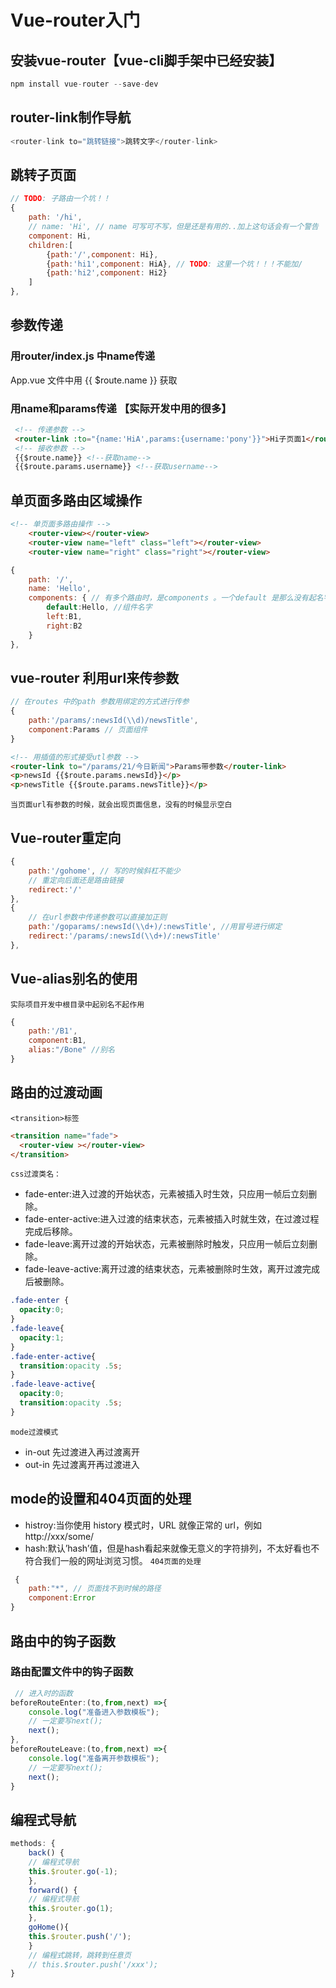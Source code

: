 
# Vue-router入门
## 安装vue-router【vue-cli脚手架中已经安装】
```js
npm install vue-router --save-dev
```
## router-link制作导航
```js
<router-link to="跳转链接">跳转文字</router-link>
```
## 跳转子页面
```js
// TODO: 子路由一个坑！！
{
    path: '/hi',
    // name: 'Hi', // name 可写可不写，但是还是有用的..加上这句话会有一个警告
    component: Hi,
    children:[
        {path:'/',component: Hi},
        {path:'hi1',component: HiA}, // TODO: 这里一个坑！！！不能加/
        {path:'hi2',component: Hi2}
    ]
},
```
## 参数传递
### 用router/index.js 中name传递
App.vue 文件中用 {{ $route.name }} 获取
### 用name和params传递 【实际开发中用的很多】
```html
 <!-- 传递参数 -->
 <router-link :to="{name:'HiA',params:{username:'pony'}}">Hi子页面1</router-link>
 <!-- 接收参数 -->
 {{$route.name}} <!--获取name-->
 {{$route.params.username}} <!--获取username-->
 ```

## 单页面多路由区域操作
```html
<!-- 单页面多路由操作 -->
    <router-view></router-view>
    <router-view name="left" class="left"></router-view>
    <router-view name="right" class="right"></router-view>
```
```js
{
    path: '/',
    name: 'Hello',
    components: { // 有多个路由时，是components 。一个default 是那么没有起名字的那个
        default:Hello, //组件名字
        left:B1,
        right:B2
    }
},
```
## vue-router 利用url来传参数 
```js
// 在routes 中的path 参数用绑定的方式进行传参
{
    path:'/params/:newsId(\\d)/newsTitle',
    component:Params // 页面组件
}
```
```html
<!-- 用插值的形式接受utl参数 -->
<router-link to="/params/21/今日新闻">Params带参数</router-link>
<p>newsId {{$route.params.newsId}}</p>
<p>newsTitle {{$route.params.newsTitle}}</p>
```
`当页面url有参数的时候，就会出现页面信息，没有的时候显示空白`
## Vue-router重定向
```js
{
    path:'/gohome', // 写的时候斜杠不能少
    // 重定向后面还是路由链接
    redirect:'/'
},
{
    // 在url参数中传递参数可以直接加正则
    path:'/goparams/:newsId(\\d+)/:newsTitle', //用冒号进行绑定
    redirect:'/params/:newsId(\\d+)/:newsTitle'
},
```
## Vue-alias别名的使用
`实际项目开发中根目录中起别名不起作用`
```js
{
    path:'/B1',
    component:B1,
    alias:"/Bone" //别名
}
```

## 路由的过渡动画
`<transition>标签`
```html
<transition name="fade">
  <router-view ></router-view>
</transition>
```
`css过渡类名：`
- fade-enter:进入过渡的开始状态，元素被插入时生效，只应用一帧后立刻删除。
- fade-enter-active:进入过渡的结束状态，元素被插入时就生效，在过渡过程完成后移除。
- fade-leave:离开过渡的开始状态，元素被删除时触发，只应用一帧后立刻删除。
- fade-leave-active:离开过渡的结束状态，元素被删除时生效，离开过渡完成后被删除。

```css
.fade-enter {
  opacity:0;
}
.fade-leave{
  opacity:1;
}
.fade-enter-active{
  transition:opacity .5s;
}
.fade-leave-active{
  opacity:0;
  transition:opacity .5s;
}
```
`mode过渡模式`
- in-out 先过渡进入再过渡离开
- out-in 先过渡离开再过渡进入
## mode的设置和404页面的处理
- histroy:当你使用 history 模式时，URL 就像正常的 url，例如 http://xxx/some/
- hash:默认’hash’值，但是hash看起来就像无意义的字符排列，不太好看也不符合我们一般的网址浏览习惯。
`404页面的处理`
```js
 {
    path:"*", // 页面找不到时候的路径
    component:Error
}
```
## 路由中的钩子函数
### 路由配置文件中的钩子函数
```js
 // 进入时的函数
beforeRouteEnter:(to,from,next) =>{
    console.log("准备进入参数模板");
    // 一定要写next();
    next();
},
beforeRouteLeave:(to,from,next) =>{
    console.log("准备离开参数模板");
    // 一定要写next();
    next();
}
```

## 编程式导航
```js
methods: {
    back() {
    // 编程式导航
    this.$router.go(-1);
    },
    forward() {
    // 编程式导航
    this.$router.go(1);
    },
    goHome(){
    this.$router.push('/');
    }
    // 编程式跳转，跳转到任意页
    // this.$router.push('/xxx');
}
```